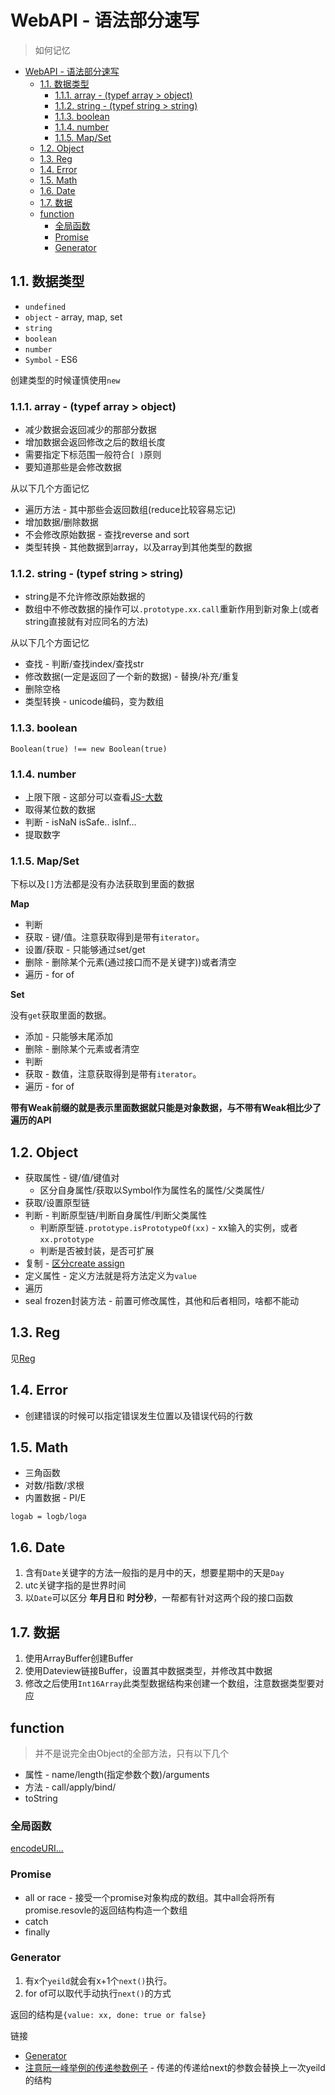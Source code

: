 # WebAPI - 语法部分速写
> 如何记忆

<!-- TOC -->

- [WebAPI - 语法部分速写](#webapi---语法部分速写)
  - [1.1. 数据类型](#11-数据类型)
    - [1.1.1. array - (typef array > object)](#111-array---typef-array--object)
    - [1.1.2. string - (typef string > string)](#112-string---typef-string--string)
    - [1.1.3. boolean](#113-boolean)
    - [1.1.4. number](#114-number)
    - [1.1.5. Map/Set](#115-mapset)
  - [1.2. Object](#12-object)
  - [1.3. Reg](#13-reg)
  - [1.4. Error](#14-error)
  - [1.5. Math](#15-math)
  - [1.6. Date](#16-date)
  - [1.7. 数据](#17-数据)
  - [function](#function)
    - [全局函数](#全局函数)
    - [Promise](#promise)
    - [Generator](#generator)

<!-- /TOC -->

## 1.1. 数据类型

* `undefined`
* `object` - array, map, set
* `string`
* `boolean`
* `number`
* `Symbol` - ES6

创建类型的时候谨慎使用`new`

### 1.1.1. array - (typef array > object)

* 减少数据会返回减少的那部分数据
* 增加数据会返回修改之后的数组长度
* 需要指定下标范围一般符合`[ )`原则
* 要知道那些是会修改数据

从以下几个方面记忆

* 遍历方法 - 其中那些会返回数组(reduce比较容易忘记)
* 增加数据/删除数据
* 不会修改原始数据 - 查找reverse and sort
* 类型转换 - 其他数据到array，以及array到其他类型的数据

### 1.1.2. string - (typef string > string)

* string是不允许修改原始数据的
* 数组中不修改数据的操作可以`.prototype.xx.call`重新作用到新对象上(或者string直接就有对应同名的方法)

从以下几个方面记忆

* 查找 - 判断/查找index/查找str
* 修改数据(一定是返回了一个新的数据)  - 替换/补充/重复
* 删除空格
* 类型转换 - unicode编码，变为数组

### 1.1.3. boolean

`Boolean(true) !== new Boolean(true)`

### 1.1.4. number

* 上限下限 - 这部分可以查看[JS-大数]()
* 取得某位数的数据
* 判断 - isNaN isSafe.. isInf...
* 提取数字

### 1.1.5. Map/Set

下标以及`[]`方法都是没有办法获取到里面的数据

**Map**

* 判断
* 获取 - 键/值。注意获取得到是带有`iterator`。
* 设置/获取 - 只能够通过set/get
* 删除 - 删除某个元素(通过接口而不是关键字))或者清空
* 遍历 - for of

**Set**

没有`get`获取里面的数据。

* 添加 - 只能够末尾添加
* 删除 - 删除某个元素或者清空
* 判断
* 获取 - 数值，注意获取得到是带有`iterator`。
* 遍历 - for of

**带有Weak前缀的就是表示里面数据就只能是对象数据，与不带有Weak相比少了遍历的API**

## 1.2. Object

* 获取属性 - 键/值/键值对
  * 区分自身属性/获取以Symbol作为属性名的属性/父类属性/
* 获取/设置原型链
* 判断 - 判断原型链/判断自身属性/判断父类属性
  * 判断原型链`.prototype.isPrototypeOf(xx)` - xx输入的实例，或者`xx.prototype`
  * 判断是否被封装，是否可扩展
* 复制 - [区分create assign]()
* 定义属性 - 定义方法就是将方法定义为`value`
* 遍历
* seal frozen封装方法 - 前置可修改属性，其他和后者相同，啥都不能动

## 1.3. Reg

见[Reg]()

## 1.4. Error

* 创建错误的时候可以指定错误发生位置以及错误代码的行数

## 1.5. Math

* 三角函数
* 对数/指数/求根
* 内置数据 - PI/E

`logab = logb/loga`

## 1.6. Date

1. 含有`Date`关键字的方法一般指的是月中的天，想要星期中的天是`Day`
2. utc关键字指的是世界时间
3. 以`Date`可以区分 **年月日**和 **时分秒**，一帮都有针对这两个段的接口函数

## 1.7. 数据

1. 使用ArrayBuffer创建Buffer
2. 使用Dateview链接Buffer，设置其中数据类型，并修改其中数据
3. 修改之后使用`Int16Array`此类型数据结构来创建一个数组，注意数据类型要对应

## function

> 并不是说完全由Object的全部方法，只有以下几个

* 属性 - name/length(指定参数个数)/arguments
* 方法 - call/apply/bind/
* toString

### 全局函数

[encodeURI...](https://github.com/JiangWeixian/JS-Tips/blob/master/Grammar/JS-%E5%85%A8%E5%B1%80%E5%87%BD%E6%95%B0-encodeURI%26encodeURIcomponent.md)

### Promise

* all or race - 接受一个promise对象构成的数组。其中all会将所有promise.resovle的返回结构构造一个数组
* catch
* finally

### Generator

1. 有x个`yeild`就会有x+1个`next()`执行。
2. for of可以取代手动执行`next()`的方式

返回的结构是`{value: xx, done: true or false}`

链接

* [Generator](https://developer.mozilla.org/zh-CN/docs/Web/JavaScript/Reference/Global_Objects/Generator)
* [注意阮一峰举例的传递参数例子](http://es6.ruanyifeng.com/) - 传递的传递给next的参数会替换上一次yeild的结构
